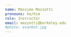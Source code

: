 ```yaml
---
name: Massimo Mazzotti
pronouns: he/him
role: Instructor
email: mazzotti@berkeley.edu 
#photo: evanbot.jpg
---
```

